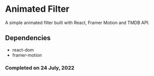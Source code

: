 # Animated Filter
A simple animated filter built with React, Framer Motion and TMDB API.

## Dependencies
- react-dom
- framer-motion

### Completed on 24 July, 2022
